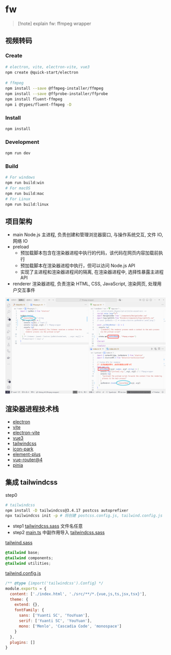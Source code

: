 # fw

> [!note] explain
> fw: ffmpeg wrapper

## 视频转码

### Create

```bash
# electron, vite, electron-vite, vue3
npm create @quick-start/electron

# ffmpeg
npm install --save @ffmpeg-installer/ffmpeg
npm install --save @ffprobe-installer/ffprobe
npm install fluent-ffmpeg
npm i @types/fluent-ffmpeg -D
```

### Install

```bash
npm install
```

### Development

```bash
npm run dev
```

### Build

```bash
# For windows
npm run build:win
# For macOS
npm run build:mac
# For Linux
npm run build:linux
```

## 项目架构

- main Node.js 主进程, 负责创建和管理浏览器窗口, 与操作系统交互, 文件 IO, 网络 IO
- preload
  - 预加载脚本包含在渲染器进程中执行的代码，该代码在网页内容加载前执行
  - 预加载脚本在渲染器进程中执行，但可以访问 Node.js API
  - 实现了主进程和渲染器进程间的隔离, 在渲染器进程中, 选择性暴露主进程 API
- renderer 渲染器进程, 负责渲染 HTML, CSS, JavaScript, 渲染网页, 处理用户交互事件

![IPC](./assets/ipc.png)

## 渲染器进程技术栈

- [electron](https://www.electronjs.org/zh/docs/latest/tutorial/quick-start)
- [vite](https://cn.vite.dev/guide/)
- [electron-vite](https://cn.electron-vite.org/guide/)
- [vue3](https://cn.vuejs.org/guide/introduction.html)
- [tailwindcss](https://www.tailwindcss.cn/docs/guides/vite#vue)
- [icon-park](https://iconpark.oceanengine.com/official)
- [element-plus](https://element-plus.org/zh-CN/guide/quickstart.html)
- [vue-router@4](https://router.vuejs.org/zh/guide/)
- [pinia](https://pinia.vuejs.org/zh/getting-started.html)

## 集成 tailwindcss

step0

```bash
# tailwindcss
npm install -D tailwindcss@3.4.17 postcss autoprefixer
npx tailwindcss init -p # 将创建 postcss.config.js, tailwind.config.js
```

- step1 [tailwindcss.sass](./src/renderer/src/assets/tailwind.scss) 文件名任意
- step2 [main.ts](./src/renderer/src/main.ts) 中副作用导入 [tailwindcss.sass](./src/renderer/src/assets/tailwind.scss)

[tailwind.sass](./src/renderer/src/assets/tailwind.scss)

```scss
@tailwind base;
@tailwind components;
@tailwind utilities;
```

[tailwind.config.js](./tailwind.config.js)

```js
/** @type {import('tailwindcss').Config} */
module.exports = {
  content: ['./index.html', './src/**/*.{vue,js,ts,jsx,tsx}'],
  theme: {
    extend: {},
    fontFamily: {
      sans: ['Yuanti SC', 'YouYuan'],
      serif: ['Yuanti SC', 'YouYuan'],
      mono: ['Menlo', 'Cascadia Code', 'monospace']
    }
  },
  plugins: []
}
```
